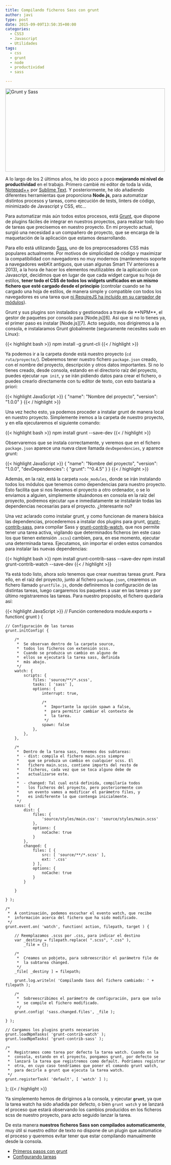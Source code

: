 ```yaml
---
title: Compilando ficheros Sass con grunt
author: javi
type: post
date: 2015-09-09T13:50:35+00:00
categories:
  - CSS3
  - Javascript
  - Utilidades
tags:
  - css
  - grunt
  - node
  - productividad
  - sass

---
```

<img src="/img/2015/09/grunt-sass.png" alt="Grunt y Sass" width="500" height="260" srcset="/img/2015/09/grunt-sass.png 500w, /img/2015/09/grunt-sass-300x156.png 300w" sizes="(max-width: 500px) 100vw, 500px" />

A lo largo de los 2 últimos años, he ido poco a poco **mejorando mi nivel de productividad** en el trabajo. Primero cambié mi editor de toda la vida, [Notepad++][1] por [Sublime Text][2]. Y posteriormente, he ido añadiendo diferentes herramientas que proporciona **Node.js**, para automatizar distintos procesos y tareas, como ejecución de tests, linters de código, minimizado de Javascript y CSS, etc&#8230;

Para automatizar más aún todos estos procesos, está [Grunt][3], que dispone de plugins fáciles de integrar en nuestros proyectos, para realizar todo tipo de tareas que precisemos en nuestro proyecto. En mi proyecto actual, surgió una necesidad a un compañero de proyecto, que se encarga de la maquetación de la aplicación que estamos desarrollando.

Para ello está utilizando [Sass][4], uno de los preprocesadores CSS más populares actualmente. Por motivos de simplicidad de código y maximizar la compatibilidad con navegadores no muy modernos (mantenemos soporte a navegadores webKit antiguos, que usan algunas Smart TV anteriores a 2013), a la hora de hacer los elementos reutilizables de la aplicación con Javascript, decidimos que en lugar de que cada widget cargue su hoja de estilos, **tener todo el CSS de todos los widgets unificados en un mismo fichero que esté cargado desde el principio** (controlar cuando se ha cargado una hoja de estilos, de manera simple y compatible con todos los navegadores es una tarea que [ni RequireJS ha incluido en su cargador de módulos][5]).

<!--more-->Grunt y sus plugins son instalados y gestionados a través de **NPM**, el gestor de paquetes por consola para [Node.js][6]. Asi que si no lo tienes ya, el primer paso es instalar [Node.js][7]. Acto seguido, nos dirigiremos a la consola, e instalaramos Grunt globalmente (seguramente necesites sudo en Linux):

{{< highlight bash >}}
npm install -g grunt-cli
{{< / highlight >}}

Ya podemos ir a la carpeta donde está nuestro proyecto (`cd ruta/proyecto/`). Deberemos tener nuestro fichero `package.json` creado, con el nombre del proyecto, descripción y otros datos importantes. Si no lo tienes creado, desde consola, estando en el directorio raíz del proyecto, puedes ejecutar `npm init`, y se irán pidiendo datos para crear el fichero, o puedes crearlo directamente con tu editor de texto, con esto bastaría a priori:

{{< highlight JavaScript >}}
{
  "name": "Nombre del proyecto",
  "version": "1.0.0"
}
{{< / highlight >}}

Una vez hecho esto, ya podemos proceder a instalar grunt de manera local en nuestro proyecto. Simplemente iremos a la carpeta de nuestro proyecto, y en ella ejecutaremos el siguiente comando:

{{< highlight bash >}}
npm install grunt --save-dev
{{< / highlight >}}

Observaremos que se instala correctamente, y veremos que en el fichero `package.json` aparece una nueva clave llamada `devDependencies`, y aparece grunt:

{{< highlight JavaScript >}}
{
  "name": "Nombre del proyecto",
  "version": "1.0.0",
  "devDependencies": {
    "grunt": "^0.4.5"
  }
}
{{< / highlight >}}

Además, en la raíz, está la carpeta `node_modules`, donde se irán instalando todos los módulos que tenemos como dependencias para nuestro proyecto. Esto facilita que si nos llevamos el proyecto a otro ordenador, o se lo enviamos a alguien, simplemente situándonos en consola en la raíz del proyecto, podremos ejecutar `npm` e inmediatamente se instalarán todas las dependencias necesarias para el proyecto. ¿Interesante no?

Una vez aclarado como instalar grunt, y como funcionan de manera básica las dependencias, procederemos a instalar dos plugins para grunt, [grunt-contrib-sass][8], para compilar Sass y [grunt-contrib-watch][9], que nos permite tener una tarea activa, vigilando que determinados ficheros (en este caso los que tienen extensión `.scss`) cambien, para, en ese momento, ejecutar una determinada tarea. Ejecutamos, sin importar el orden estos comandos para instalar las nuevas dependencias:

{{< highlight bash >}}
npm install grunt-contrib-sass --save-dev
npm install grunt-contrib-watch --save-dev
{{< / highlight >}}

Ya está todo listo, ahora solo tenemos que crear nuestras tareas grunt. Para ello, en el raíz del proyecto, junto al fichero `package.json`, crearemos un fichero llamado `gruntfile.js`, donde definiremos la configuración de las distintas tareas, luego cargaremos los paquetes a usar en las tareas y por último registraremos las tareas. Para nuestro propósito, el fichero quedaría así:</code>

{{< highlight JavaScript >}}
// Función contenedora
module.exports = function( grunt ) {

    // Configuración de las tareas
    grunt.initConfig( {

        /*
         *  Se observan dentro de la carpeta source,
         *  todos los ficheros con extensión scss.
         *  Cuando se produzca un cambio en alguno de
         *  ellos se ejecutará la tarea sass, definida
         *  más abajo.
         */
        watch: {
            scripts: {
                files: 'source/**/*.scss',
                tasks: [ 'sass' ],
                options: {
                    interrupt: true,

                    /*
                     *  Importante la opción spawn a false,
                     *  para permitir cambiar el contexto de
                     *  la tarea.
                     */
                    spawn: false
                },
            },
        },

        /*
         *  Dentro de la tarea sass, tenemos dos subtareas:
         *  - dist: compila el fichero main.scss siempre
         *    que se produza un cambio en cualquier scss. El
         *    fichero main.scss, contiene imports del resto de
         *    ficheros, cada vez que se toca alguno debe de
         *    actualizarse este.
         *    
         *  - changed: Tal cual está definida, compilaría todos
         *    los ficheros del proyecto, pero posteriormente con
         *    un evento vamos a modificar el parámetro files, y
         *    es indiferente lo que contenga inicialmente.
         */
        sass: {
            dist: {
                files: {
                    'source/styles/main.css': 'source/styles/main.scss'
                },
                options: {
                    noCache: true
                }
            },
            changed: {
                files: [ {
                    src: [ 'source/**/*.scss' ],
                    ext: '.css'
                } ],
                options: {
                    noCache: true
                }
            }

        }

    } );

    /*
     *  A continuación, podemos escuchar el evento watch, que recibe
     *  información acerca del fichero que ha sido modificado.
     */
    grunt.event.on( 'watch', function( action, filepath, target ) {

        // Reemplazamos .scss por .css, para indicar el destino
        var _destiny = filepath.replace( ".scss", ".css" ),
            _file = {};

        /*
         *  Creamos un pobjeto, para sobreescribir el parámetro file de
         *  la subtarea changed.
         */
        _file[ _destiny ] = filepath;

        grunt.log.writeln( 'Compilando Sass del fichero cambiado: ' + filepath );

        /*
         *  Sobreescribimos el parámetro de configuración, para que solo
         *  se compile el fichero modificado.
         */
        grunt.config( 'sass.changed.files', _file );

    } );

    // Cargamos los plugins grunts necesarios
    grunt.loadNpmTasks( 'grunt-contrib-watch' );
    grunt.loadNpmTasks( 'grunt-contrib-sass' );

    /*
     *  Registramos como tarea por defecto la tarea watch. Cuando en la
     *  consola, estando en el proyecto, pongamos grunt, por defecto se
     *  lanzará la tarea que registremos como default. Podríamos registrar
     *  otra, en cuyo caso tendríamos que poner el comando grunt watch,
     *  para decirle a grunt que ejecuta la tarea watch.
     */
    grunt.registerTask( 'default', [ 'watch' ] );

};
{{< / highlight >}}

Ya simplemento hemos de dirigirnos a la consola, y ejecutar **`grunt`**, ya que la tarea watch ha sido añadida por defecto, o bien `grunt watch` y se lanzará el proceso que estará observando los cambios producidos en los ficheros scss de nuestro proyecto, para acto seguido lanzar la tarea.

De esta manera **nuestros ficheros Sass son compilados automaticamente**, muy útil si nuestro editor de texto no dispone de un plugin que automatice el proceso y queremos evitar tener que estar compilando manualmente desde la consola.

* [Primeros pasos con grunt][10]
* [Configurando tareas][11]

 [1]: https://notepad-plus-plus.org/
 [2]: http://www.sublimetext.com/
 [3]: http://gruntjs.com/
 [4]: http://sass-lang.com/
 [5]: http://requirejs.org/docs/faq-advanced.html#css
 [6]: https://nodejs.org/
 [7]: https://nodejs.org/en/download/
 [8]: https://github.com/gruntjs/grunt-contrib-sass
 [9]: https://github.com/gruntjs/grunt-contrib-watch
 [10]: http://gruntjs.com/getting-started
 [11]: http://gruntjs.com/configuring-tasks
